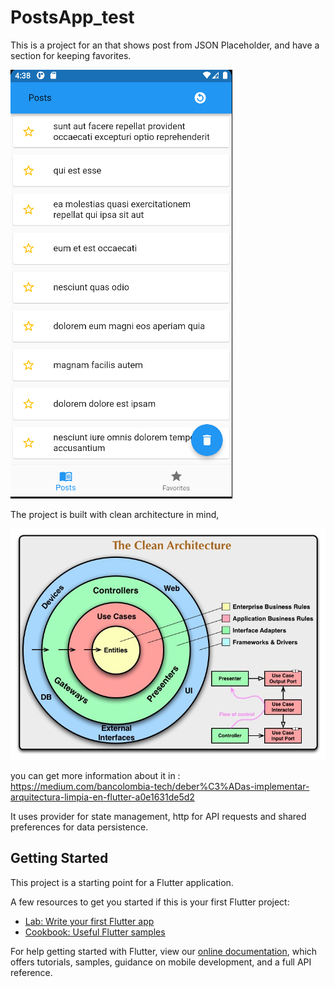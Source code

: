 # PostsApp_test

This is a project for an that shows  post from JSON Placeholder, and have a section for keeping favorites.

![](/images/home.PNG)



The project is built with clean architecture in mind, 

![](/images/clean.jpg)



you can get more information about it in : https://medium.com/bancolombia-tech/deber%C3%ADas-implementar-arquitectura-limpia-en-flutter-a0e1631de5d2

It uses provider for state management, http for API requests  and shared preferences for data persistence. 

## Getting Started

This project is a starting point for a Flutter application.

A few resources to get you started if this is your first Flutter project:

- [Lab: Write your first Flutter app](https://flutter.dev/docs/get-started/codelab)
- [Cookbook: Useful Flutter samples](https://flutter.dev/docs/cookbook)

For help getting started with Flutter, view our
[online documentation](https://flutter.dev/docs), which offers tutorials,
samples, guidance on mobile development, and a full API reference.
